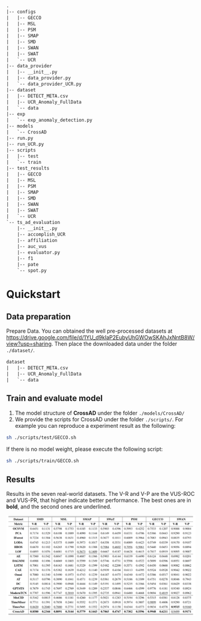 ```
.
|-- configs
|   |-- GECCO
|   |-- MSL
|   |-- PSM
|   |-- SMAP
|   |-- SMD
|   |-- SWAN
|   |-- SWAT
|   `-- UCR
|-- data_provider
|   |-- __init__.py
|   |-- data_provider.py
|   `-- data_provider_UCR.py
|-- dataset
|   |-- DETECT_META.csv
|   |-- UCR_Anomaly_FullData
|   `-- data
|-- exp
|   `-- exp_anomaly_detection.py
|-- models
|   `-- CrossAD
|-- run.py
|-- run_UCR.py
|-- scripts
|   |-- test
|   `-- train
|-- test_results
|   |-- GECCO
|   |-- MSL
|   |-- PSM
|   |-- SMAP
|   |-- SMD
|   |-- SWAN
|   |-- SWAT
|   `-- UCR
`-- ts_ad_evaluation
    |-- __init__.py
    |-- accomplish_UCR
    |-- affiliation
    |-- auc_vus
    |-- evaluator.py
    |-- f1
    |-- pate
    `-- spot.py
```

# Quickstart
## Data preparation
Prepare Data. You can obtained the well pre-processed datasets at https://drive.google.com/file/d/1YU_d9kIaP2EubyUhGWOwSKAhJxNntB8W/view?usp=sharing. 
Then place the downloaded data under the folder ```./dataset/```.
```
dataset
|   |-- DETECT_META.csv
|   |-- UCR_Anomaly_FullData
|   `-- data
```
## Train and evaluate model
1. The model structure of **CrossAD** under the folder ```./models/CrossAD/```
2. We provide the scripts for CrossAD under the folder ```./scripts/```. For example you can reproduce a experiment result as the following:
```bash
sh ./scripts/test/GECCO.sh
```
If there is no model weight, please execute the following script:
```bash
sh ./scripts/train/GECCO.sh
```
## Results
Results in the seven real-world datasets. The V-R and V-P are the VUS-ROC and VUS-PR, that higher indicate better performance. The best ones are in **bold**, and the second ones are underlined.

![VUS](figs/vus.png)

